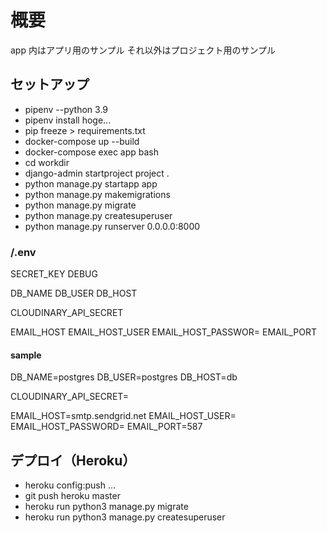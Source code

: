 # 概要

app 内はアプリ用のサンプル
それ以外はプロジェクト用のサンプル

## セットアップ

- pipenv --python 3.9
- pipenv install hoge...
- pip freeze > requirements.txt
- docker-compose up --build
- docker-compose exec app bash
- cd workdir
- django-admin startproject project .
- python manage.py startapp app
- python manage.py makemigrations
- python manage.py migrate
- python manage.py createsuperuser
- python manage.py runserver 0.0.0.0:8000

### /.env

SECRET_KEY
DEBUG

DB_NAME
DB_USER
DB_HOST

CLOUDINARY_API_SECRET

EMAIL_HOST
EMAIL_HOST_USER
EMAIL_HOST_PASSWOR=
EMAIL_PORT

#### sample

DB_NAME=postgres
DB_USER=postgres
DB_HOST=db

CLOUDINARY_API_SECRET=

EMAIL_HOST=smtp.sendgrid.net
EMAIL_HOST_USER=
EMAIL_HOST_PASSWORD=
EMAIL_PORT=587

## デプロイ（Heroku）

- heroku config:push
  ...
- git push heroku master
- heroku run python3 manage.py migrate
- heroku run python3 manage.py createsuperuser
